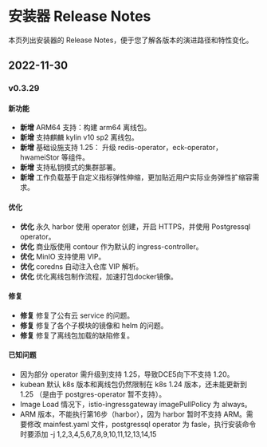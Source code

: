 # 安装器 Release Notes

本页列出安装器的 Release Notes，便于您了解各版本的演进路径和特性变化。

## 2022-11-30

### v0.3.29

#### 新功能

- **新增** ARM64 支持：构建 arm64 离线包。
- **新增** 支持麒麟 kylin v10 sp2 离线包。
- **新增** 基础设施支持 1.25： 升级 redis-operator，eck-operator，hwameiStor 等组件。
- **新增** 支持私钥模式的集群部署。
- **新增** 工作负载基于自定义指标弹性伸缩，更加贴近用户实际业务弹性扩缩容需求。

#### 优化

- **优化** 永久 harbor 使用 operator 创建，开启 HTTPS，并使用 Postgressql operator。
- **优化** 商业版使用 contour 作为默认的 ingress-controller。
- **优化** MinIO 支持使用 VIP。
- **优化** coredns 自动注入仓库 VIP 解析。
- **优化** 优化离线包制作流程，加速打包docker镜像。

#### 修复

- **修复** 修复了公有云 service 的问题。
- **修复** 修复了各个子模块的镜像和 helm 的问题。
- **修复** 修复了离线包加载的缺陷修复。

#### 已知问题

- 因为部分 operator 需升级到支持 1.25，导致DCE5向下不支持 1.20。
- kubean 默认 k8s 版本和离线包仍然限制在 k8s 1.24 版本，还未能更新到 1.25 （是由于 postgres-operator 暂不支持）。
- Image Load 情况下，istio-ingressgateway imagePullPolicy 为 always。
- ARM 版本，不能执行第16步（harbor），因为 harbor 暂时不支持 ARM。需要修改 mainfest.yaml 文件，postgressql operator 为 fasle，执行安装命令时要添加 -j 1,2,3,4,5,6,7,8,9,10,11,12,13,14,15
